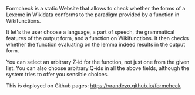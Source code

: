 Formcheck is a static Website that allows to check whether the forms of a
Lexeme in Wikidata conforms to the paradigm provided by a function in
Wikifunctions.

It let's the user choose a language, a part of speech, the grammatical features
of the output form, and a function on Wikifunctions. It then checks whether the
function evaluating on the lemma indeed results in the output form.

You can select an arbitrary Z-id for the function, not just one from the given
list. You can also choose arbitrary Q-ids in all the above fields, although
the system tries to offer you sensible choices.

This is deployed on Github pages: https://vrandezo.github.io/formcheck
